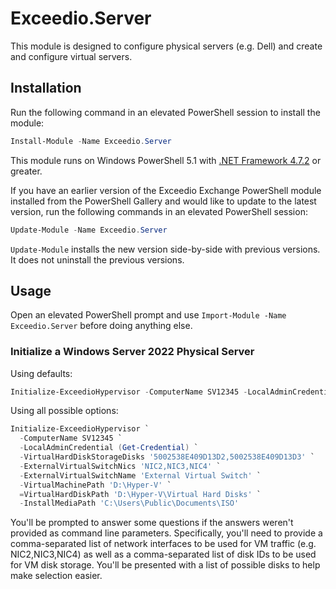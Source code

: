 # Exceedio.Server

This module is designed to configure physical servers (e.g. Dell) and create and configure virtual servers.

## Installation

Run the following command in an elevated PowerShell session to install the module:

```powershell
Install-Module -Name Exceedio.Server
```

This module runs on Windows PowerShell 5.1 with [.NET Framework 4.7.2](https://dotnet.microsoft.com/download/dotnet-framework-runtime) or greater.

If you have an earlier version of the Exceedio Exchange PowerShell module installed from the PowerShell Gallery and would like to update to the latest version, run the following commands in an elevated PowerShell session:

```powershell
Update-Module -Name Exceedio.Server
```

`Update-Module` installs the new version side-by-side with previous versions. It does not uninstall the previous versions.

## Usage

Open an elevated PowerShell prompt and use ```Import-Module -Name Exceedio.Server``` before doing anything else.

### Initialize a Windows Server 2022 Physical Server

Using defaults:

```powershell
Initialize-ExceedioHypervisor -ComputerName SV12345 -LocalAdminCredential (Get-Credential)
```

Using all possible options:

```powershell
Initialize-ExceedioHypervisor `
  -ComputerName SV12345 `
  -LocalAdminCredential (Get-Credential) `
  -VirtualHardDiskStorageDisks '5002538E409D13D2,5002538E409D13D3' `
  -ExternalVirtualSwitchNics 'NIC2,NIC3,NIC4' `
  -ExternalVirtualSwitchName 'External Virtual Switch' `
  -VirtualMachinePath 'D:\Hyper-V' `
  =VirtualHardDiskPath 'D:\Hyper-V\Virtual Hard Disks' `
  -InstallMediaPath 'C:\Users\Public\Documents\ISO'
```

You'll be prompted to answer some questions if the answers weren't provided as command line parameters. Specifically, you'll need to provide a comma-separated list of network interfaces to be used for VM traffic (e.g. NIC2,NIC3,NIC4) as well as a comma-separated list of disk IDs to be used for VM disk storage. You'll be presented with a list of possible disks to help make selection easier.